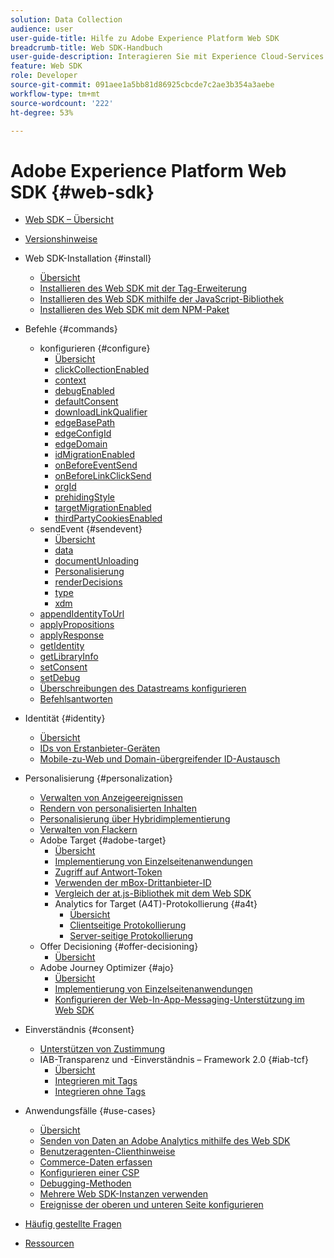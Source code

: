 ```yaml
---
solution: Data Collection
audience: user
user-guide-title: Hilfe zu Adobe Experience Platform Web SDK
breadcrumb-title: Web SDK-Handbuch
user-guide-description: Interagieren Sie mit Experience Cloud-Services über das Edge-Netzwerk.
feature: Web SDK
role: Developer
source-git-commit: 091aee1a5bb81d86925cbcde7c2ae3b354a3aebe
workflow-type: tm+mt
source-wordcount: '222'
ht-degree: 53%

---
```



# Adobe Experience Platform Web SDK {#web-sdk}

* [Web SDK – Übersicht](home.md)
* [Versionshinweise](release-notes.md)
* Web SDK-Installation {#install}
   * [Übersicht](install/overview.md)
   * [Installieren des Web SDK mit der Tag-Erweiterung](install/extension.md)
   * [Installieren des Web SDK mithilfe der JavaScript-Bibliothek](install/library.md)
   * [Installieren des Web SDK mit dem NPM-Paket](install/npm.md)
* Befehle {#commands}
   * konfigurieren {#configure}
      * [Übersicht](commands/configure/overview.md)
      * [clickCollectionEnabled](commands/configure/clickcollectionenabled.md)
      * [context](commands/configure/context.md)
      * [debugEnabled](commands/configure/debugenabled.md)
      * [defaultConsent](commands/configure/defaultconsent.md)
      * [downloadLinkQualifier](commands/configure/downloadlinkqualifier.md)
      * [edgeBasePath](commands/configure/edgebasepath.md)
      * [edgeConfigId](commands/configure/edgeconfigid.md)
      * [edgeDomain](commands/configure/edgedomain.md)
      * [idMigrationEnabled](commands/configure/idmigrationenabled.md)
      * [onBeforeEventSend](commands/configure/onbeforeeventsend.md)
      * [onBeforeLinkClickSend](commands/configure/onbeforelinkclicksend.md)
      * [orgId](commands/configure/orgid.md)
      * [prehidingStyle](commands/configure/prehidingstyle.md)
      * [targetMigrationEnabled](commands/configure/targetmigrationenabled.md)
      * [thirdPartyCookiesEnabled](commands/configure/thirdpartycookiesenabled.md)
   * sendEvent {#sendevent}
      * [Übersicht](commands/sendevent/overview.md)
      * [data](commands/sendevent/data.md)
      * [documentUnloading](commands/sendevent/documentunloading.md)
      * [Personalisierung](commands/sendevent/personalization.md)
      * [renderDecisions](commands/sendevent/renderdecisions.md)
      * [type](commands/sendevent/type.md)
      * [xdm](commands/sendevent/xdm.md)
   * [appendIdentityToUrl](commands/appendidentitytourl.md)
   * [applyPropositions](commands/applypropositions.md)
   * [applyResponse](commands/applyresponse.md)
   * [getIdentity](commands/getidentity.md)
   * [getLibraryInfo](commands/getlibraryinfo.md)
   * [setConsent](commands/setconsent.md)
   * [setDebug](commands/setdebug.md)
   * [Überschreibungen des Datastreams konfigurieren](commands/datastream-overrides.md)
   * [Befehlsantworten](commands/command-responses.md)

* Identität {#identity}
   * [Übersicht](identity/overview.md)
   * [IDs von Erstanbieter-Geräten](identity/first-party-device-ids.md)
   * [Mobile-zu-Web und Domain-übergreifender ID-Austausch](identity/id-sharing.md)

* Personalisierung {#personalization}
   * [Verwalten von Anzeigeereignissen](personalization/display-events.md)
   * [Rendern von personalisierten Inhalten](personalization/rendering-personalization-content.md)
   * [Personalisierung über Hybridimplementierung](personalization/hybrid-personalization.md)
   * [Verwalten von Flackern](personalization/manage-flicker.md)
   * Adobe Target {#adobe-target}
      * [Übersicht](personalization/adobe-target/target-overview.md)
      * [Implementierung von Einzelseitenanwendungen](personalization/adobe-target/spa-implementation.md)
      * [Zugriff auf Antwort-Token](personalization/adobe-target/accessing-response-tokens.md)
      * [Verwenden der mBox-Drittanbieter-ID](personalization/adobe-target/using-mbox-3rdpartyid.md)
      * [Vergleich der at.js-Bibliothek mit dem Web SDK](personalization/adobe-target/web-sdk-atjs-comparison.md)
      * Analytics for Target (A4T)-Protokollierung {#a4t}
         * [Übersicht](personalization/adobe-target/analytics-logging/overview.md)
         * [Clientseitige Protokollierung](personalization/adobe-target/analytics-logging/client-side.md)
         * [Server-seitige Protokollierung](personalization/adobe-target/analytics-logging/server-side.md)
   * Offer Decisioning {#offer-decisioning}
      * [Übersicht](personalization/offer-decisioning/offer-decisioning-overview.md)
   * Adobe Journey Optimizer {#ajo}
      * [Übersicht](personalization/ajo/overview.md)
      * [Implementierung von Einzelseitenanwendungen](personalization/ajo/web-spa-implementation.md)
      * [Konfigurieren der Web-In-App-Messaging-Unterstützung im Web SDK](personalization/web-in-app-messaging.md)

* Einverständnis {#consent}
   * [Unterstützen von Zustimmung](consent/supporting-consent.md)
   * IAB-Transparenz und -Einverständnis – Framework 2.0 {#iab-tcf}
      * [Übersicht](consent/iab-tcf/overview.md)
      * [Integrieren mit Tags](consent/iab-tcf/with-tags.md)
      * [Integrieren ohne Tags](consent/iab-tcf/without-tags.md)

* Anwendungsfälle {#use-cases}
   * [Übersicht](use-cases/overview.md)
   * [Senden von Daten an Adobe Analytics mithilfe des Web SDK](use-cases/adobe-analytics.md)
   * [Benutzeragenten-Clienthinweise](use-cases/client-hints.md)
   * [Commerce-Daten erfassen](use-cases/collect-commerce-data.md)
   * [Konfigurieren einer CSP](use-cases/configuring-a-csp.md)
   * [Debugging-Methoden](use-cases/debugging.md)
   * [Mehrere Web SDK-Instanzen verwenden](use-cases/multiple-instances.md)
   * [Ereignisse der oberen und unteren Seite konfigurieren](use-cases/top-bottom-page-events.md)

* [Häufig gestellte Fragen](faq.md)
* [Ressourcen](resources.md)
